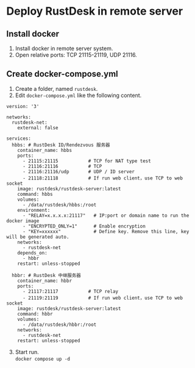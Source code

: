 # Deploy RustDesk in remote server

## Install docker
1. Install docker in remote server system. 
2. Open relative ports: TCP 21115-21119, UDP 21116.

## Create docker-compose.yml
1. Create a folder, named `rustdesk`. 
2. Edit `docker-compose.yml` like the following content.
```
version: '3'

networks:
  rustdesk-net:
    external: false

services:
  hbbs: # RustDesk ID/Rendezvous 服务器
    container_name: hbbs
    ports:
      - 21115:21115           # TCP for NAT type test
      - 21116:21116           # TCP 
      - 21116:21116/udp       # UDP / ID server
      - 21118:21118           # If run web client，use TCP to web socket
    image: rustdesk/rustdesk-server:latest
    command: hbbs
    volumes:
      - /data/rustdesk/hbbs:/root
    environment:
      - "RELAY=x.x.x.x:21117"   # IP:port or domain name to run the docker image
      - "ENCRYPTED_ONLY=1"      # Enable encryption
      - "KEY=xxxxxx"            # Define key. Remove this line, key will be generated auto. 
    networks:
      - rustdesk-net
    depends_on:
      - hbbr
    restart: unless-stopped

  hbbr: # RustDesk 中继服务器
    container_name: hbbr
    ports:
      - 21117:21117           # TCP relay
      - 21119:21119           # If run web client，use TCP to web socket
    image: rustdesk/rustdesk-server:latest
    command: hbbr
    volumes:
      - /data/rustdesk/hbbr:/root
    networks:
      - rustdesk-net
    restart: unless-stopped
```

3. Start run. \
`docker compose up -d`
